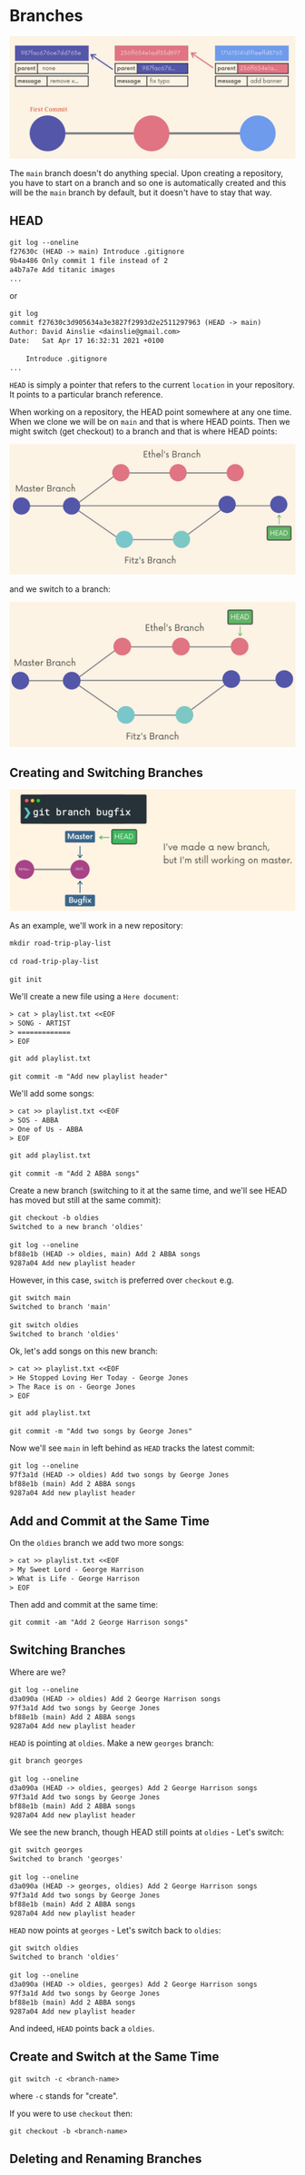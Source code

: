 # Branches

![Commits](images/commits.jpg)

The `main` branch doesn't do anything special.
Upon creating a repository, you have to start on a branch and so one is automatically created and this will be the `main` branch by default, but it doesn't have to stay that way.

## HEAD

```shell
git log --oneline
f27630c (HEAD -> main) Introduce .gitignore
9b4a486 Only commit 1 file instead of 2
a4b7a7e Add titanic images
...
```
or
```shell
git log
commit f27630c3d905634a3e3827f2993d2e2511297963 (HEAD -> main)
Author: David Ainslie <dainslie@gmail.com>
Date:   Sat Apr 17 16:32:31 2021 +0100

    Introduce .gitignore
...
```

`HEAD` is simply a pointer that refers to the current `location` in your repository.
It points to a particular branch reference.

When working on a repository, the HEAD point somewhere at any one time.
When we clone we will be on `main` and that is where HEAD points.
Then we might switch (get checkout) to a branch and that is where HEAD points:

![On main](images/head-on-main.jpg)

and we switch to a branch:

![On branch](images/on-a-branch.jpg)

## Creating and Switching Branches

![Create new branch](images/create-new-branch.jpg)

As an example, we'll work in a new repository:

```shell
mkdir road-trip-play-list

cd road-trip-play-list 

git init
```

We'll create a new file using a `Here document`: 

```shell
> cat > playlist.txt <<EOF
> SONG - ARTIST
> =============
> EOF
```

```shell
git add playlist.txt 

git commit -m "Add new playlist header"
```

We'll add some songs:
```shell
> cat >> playlist.txt <<EOF
> SOS - ABBA
> One of Us - ABBA
> EOF
```

```shell
git add playlist.txt 

git commit -m "Add 2 ABBA songs"
```

Create a new branch (switching to it at the same time, and we'll see HEAD has moved but still at the same commit):
```shell
git checkout -b oldies
Switched to a new branch 'oldies'

git log --oneline
bf88e1b (HEAD -> oldies, main) Add 2 ABBA songs
9287a04 Add new playlist header
```

However, in this case, `switch` is preferred over `checkout` e.g.
```shell
git switch main
Switched to branch 'main'

git switch oldies
Switched to branch 'oldies'
```

Ok, let's add songs on this new branch:
```shell
> cat >> playlist.txt <<EOF
> He Stopped Loving Her Today - George Jones
> The Race is on - George Jones
> EOF
```

```shell
git add playlist.txt 

git commit -m "Add two songs by George Jones"
```

Now we'll see `main` in left behind as `HEAD` tracks the latest commit:
```shell
git log --oneline
97f3a1d (HEAD -> oldies) Add two songs by George Jones
bf88e1b (main) Add 2 ABBA songs
9287a04 Add new playlist header
```

## Add and Commit at the Same Time

On the `oldies` branch we add two more songs:
```shell
> cat >> playlist.txt <<EOF
> My Sweet Lord - George Harrison
> What is Life - George Harrison
> EOF
```

Then add and commit at the same time:
```shell
git commit -am "Add 2 George Harrison songs"
```

## Switching Branches

Where are we?
```shell
git log --oneline
d3a090a (HEAD -> oldies) Add 2 George Harrison songs
97f3a1d Add two songs by George Jones
bf88e1b (main) Add 2 ABBA songs
9287a04 Add new playlist header
```

`HEAD` is pointing at `oldies`. Make a new `georges` branch:
```shell
git branch georges

git log --oneline 
d3a090a (HEAD -> oldies, georges) Add 2 George Harrison songs
97f3a1d Add two songs by George Jones
bf88e1b (main) Add 2 ABBA songs
9287a04 Add new playlist header
```

We see the new branch, though HEAD still points at `oldies` - Let's switch:
```shell
git switch georges
Switched to branch 'georges'

git log --oneline
d3a090a (HEAD -> georges, oldies) Add 2 George Harrison songs
97f3a1d Add two songs by George Jones
bf88e1b (main) Add 2 ABBA songs
9287a04 Add new playlist header
```

`HEAD` now points at `georges` - Let's switch back to `oldies`:
```shell
git switch oldies
Switched to branch 'oldies'

git log --oneline
d3a090a (HEAD -> oldies, georges) Add 2 George Harrison songs
97f3a1d Add two songs by George Jones
bf88e1b (main) Add 2 ABBA songs
9287a04 Add new playlist header
```

And indeed, `HEAD` points back a `oldies`.

## Create and Switch at the Same Time

```shell
git switch -c <branch-name>
```
where `-c` stands for "create".

If you were to use `checkout` then:
````shell
git checkout -b <branch-name>
````

## Deleting and Renaming Branches
